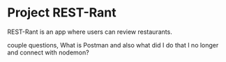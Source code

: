 # Project REST-Rant

REST-Rant is an app where users can review restaurants.

couple questions, What is Postman and also what did I do that I no longer and connect with nodemon?